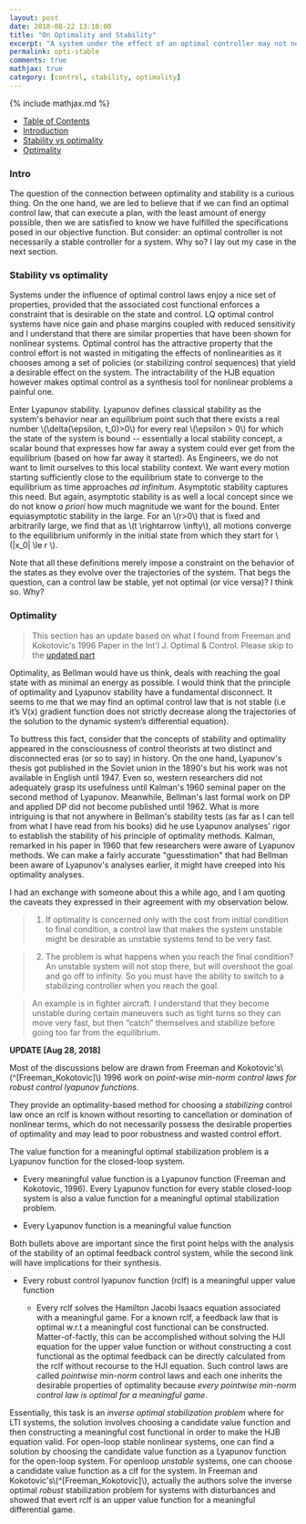 ```yaml
---
layout: post
date: 2018-08-22 13:10:00
title: "On Optimality and Stability"
excerpt: "A system under the effect of an optimal controller may not necessarily be stable."
permalink: opti-stable
comments: true
mathjax: true
category: [control, stability, optimality]
---
```

{% include mathjax.md %}

- [Table of Contents](#table-o-conts)
- [Introduction](#intro)
- [Stability vs optimality](#case)
- [Optimality](#issues)


<a name="intro"></a>
### Intro

The question of the connection between optimality and stability is a curious thing.  On the one hand, we are led to believe that if we can find an optimal control law, that can execute a plan, with the least amount of energy possible, then we are satisfied to know we have fulfilled the specifications posed in  our objective function. But consider: an optimal controller is not necessarily a stable controller for a system. Why so? I lay out my case in the next section.

<a name="case"></a>
### Stability vs optimality
Systems under the influence of optimal control laws enjoy a nice set of properties, provided that the associated cost functional enforces a constraint that is desirable on the state and control. LQ optimal control systems have nice gain and phase margins coupled with reduced sensitivity and I understand that there are similar properties that have been shown for nonlinear systems. Optimal control has the attractive property that the control effort is not wasted in mitigating the effects of nonlinearities as it chooses among a set of policies (or stabilizing control sequences) that yield a desirable effect on the system. The intractability of the HJB equation however makes optimal control as a synthesis tool for nonlinear problems a painful one.

Enter Lyapunov stability. Lyapunov defines classical stability as the system's behavior near an equilibrium point such that there exists a real number \\(\delta(\epsilon, t\_0)>0\\) for every real \\(\epsilon > 0\\) for which the state of the system is bound -- essentially a local stability concept, a scalar bound that expresses how far away a system could ever get from the equilibrium (based on how far away it started).  As Engineers, we do not want to limit ourselves to this local stability context. We want every motion starting sufficiently close to the equilibrium state to converge to the equilibrium as time approaches _ad infinitum_. Asymptotic stability captures this need. But again, asymptotic stability is as well a local concept since we do not know _a priori_ how much magnitude we want for the bound.  Enter equiasymptotic stability in the large. For an \\(r>0\\) that is fixed and arbitrarily large, we find that as \\(t \rightarrow \infty\\), all motions converge to the equilibrium uniformly in the initial state from which they start for \\(\|x_0\| \le r \\).

Note that all these definitions merely impose a constraint on the behavior of the states as they evolve over the trajectories of the system. That begs the question, can a control law be stable, yet not optimal (or vice versa)? I think so. Why?

<a name="issues"></a>
### Optimality

> This section has an update based on what I found from Freeman and Kokotovic's 1996 Paper in the Int'l J. Optimal & Control. Please skip to the [updated part](#updatedOptStab)

Optimality, as Bellman would have us think, deals with reaching the goal state with as minimal an energy as possible. I would think that the principle of optimality and Lyapunov stability have a fundamental disconnect. It seems to me that we may find an optimal control law that is not stable (i.e it’s V(x) gradient function does not strictly decrease along the trajectories of the solution to the dynamic system’s differential equation).

To buttress this fact, consider that the concepts of stability and optimality appeared in the consciousness of control theorists at two distinct and disconnected eras (or so to say) in history. On the one hand, Lyapunov's thesis got published in the Soviet union in the 1890's but his work was not available in English until 1947. Even so, western researchers did not adequately grasp its usefulness until Kalman's 1960 seminal paper on the second method of Lyapunov. Meanwhile, Bellman's last formal work on DP and applied DP did not become published until 1962. What is more intriguing is that not anywhere in Bellman's stability tests (as far as I can tell from what I have read from his books) did he use Lyapunov analyses' rigor to establish the stability of his principle of optimality methods. Kalman, remarked in his paper in 1960 that  few researchers were aware of Lyapunov methods. We can make a fairly accurate "guesstimation" that had Bellman been aware of Lyapunov's analyses earlier, it might have creeped into his optimality analyses.

I had an exchange with someone about this a while ago, and I am quoting the caveats they expressed in their agreement with my observation below.


> 1) If optimality is concerned only with the cost from initial condition to final condition, a control law that makes the system unstable might be desirable as unstable systems tend to be very fast.

> 2) The problem is what happens when you reach the final condition?  An unstable system will not stop there, but will overshoot the goal and go off to infinity.  So you must have the ability to switch to a stabilizing controller when you reach the goal.

> An example is in fighter aircraft.  I understand that they become unstable during certain maneuvers such as tight turns so they can move very fast, but then “catch” themselves and stabilize before going too far from the equilibrium.

<a name="updatedOptStab"></a>
**UPDATE [Aug 28, 2018]**

Most of the discussions below are drawn from Freeman and Kokotovic's\\(^[Freeman_Kokotovic]\\) 1996 work on _point-wise min-norm control laws for robust control lyapunov functions_.

They provide an optimality-based method for choosing a _stabilizing_ control law once an rclf is known without resorting to cancellation or domination of nonlinear terms, which do not necessarily possess the desirable properties of optimality and may lead to poor robustness and wasted control effort.

The value function for a meaningful optimal stabilization problem is a Lyapunov function for the closed-loop system.

* Every meaningful value function is a Lyapunov function (Freeman and Kokotovic, 1996). Every Lyapunov function for every stable closed-loop system is also a value function for a meaningful optimal stabilization problem.

* Every Lyapunov function is a meaningful value function

Both bullets above are important since the first point helps with the analysis of the stability of an optimal feedback control system, while the second link will have implications for their synthesis.

* Every robust control lyapunov function (rclf) is a meaningful upper value function

  - Every rclf solves the Hamilton Jacobi Isaacs equation associated with a meaningful game. For a known rclf, a feedback law that is optimal w.r.t a meaningful cost functional can be constructed. Matter-of-factly, this can be accomplished without solving the HJI equation for the upper value function or without constructing a cost functional as the optimal feedback can be directly calculated from the rclf without recourse to the HJI equation. Such control laws are called _pointwise min-norm_ control laws and each one inherits the desirable properties of optimality because _every pointwise min-norm control law is optimal for a meaningful game_.

Essentially, this task is an _inverse optimal stabilization problem_ where for LTI systems, the solution involves choosing a candidate value function and then constructing a meaningful cost functional in order to make the HJB equation valid. For open-loop stable nonlinear systems, one can find a solution by choosing the candidate value function as a Lyapunov function for the open-loop system. For openloop _unstable_ systems, one can choose a candidate value function as a clf for the system. In Freeman and Kokotovic's\\(^[Freeman_Kokotovic]\\), actually the authors solve the inverse optimal _robust_ stabilization problem for systems with disturbances and showed that evert rclf is an upper value function for a meaningful differential game.


[^Freeman_Kokotovic]: Freeman, R. A., & Kokotovic, P. V. (1996). Inverse Optimality in Robust Stabilization. SIAM Journal on Control and Optimization, 34(4), 1365–1391. https://doi.org/10.1137/S0363012993258732
